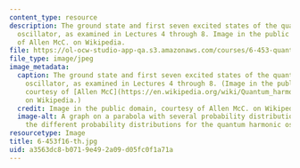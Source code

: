 ```yaml
---
content_type: resource
description: The ground state and first seven excited states of the quantum harmonic
  oscillator, as examined in Lectures 4 through 8. Image in the public domain, courtesy
  of Allen McC. on Wikipedia.
file: https://ol-ocw-studio-app-qa.s3.amazonaws.com/courses/6-453-quantum-optical-communication-fall-2016/a3563dc8b0719e492a09d05fc0f1a71a_6-453f16-th.jpg
file_type: image/jpeg
image_metadata:
  caption: The ground state and first seven excited states of the quantum harmonic
    oscillator, as examined in Lectures 4 through 8. (Image in the public domain,
    courtesy of [Allen McC](https://en.wikipedia.org/wiki/Quantum_harmonic_oscillator#/media/File:Aufenthaltswahrscheinlichkeit_harmonischer_Oszillator.png).
    on Wikipedia.)
  credit: Image in the public domain, courtesy of Allen McC. on Wikipedia.
  image-alt: A graph on a parabola with several probability distributions showing
    the different probability distributions for the quantum harmonic oscillator.
resourcetype: Image
title: 6-453f16-th.jpg
uid: a3563dc8-b071-9e49-2a09-d05fc0f1a71a
---
```

